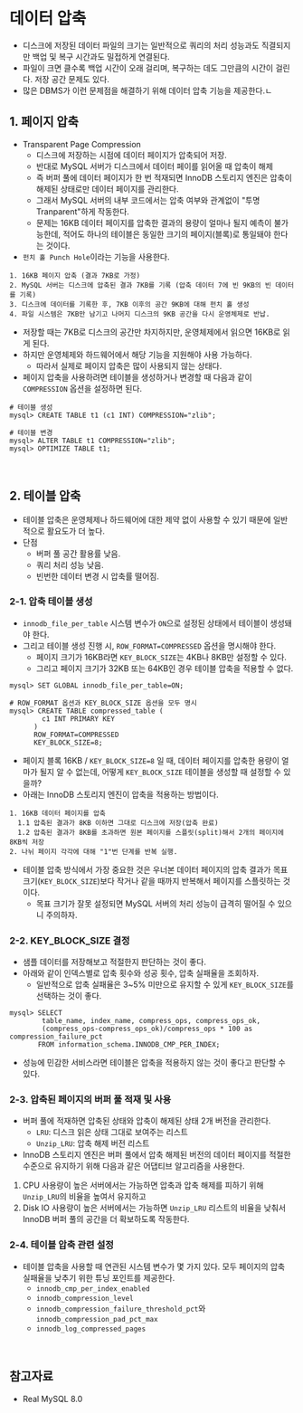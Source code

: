 # 데이터 압축

- 디스크에 저장된 데이터 파일의 크기는 일반적으로 쿼리의 처리 성능과도 직결되지만 백업 및 복구 시간과도 밀접하게 연결된다.
- 파일이 크면 클수록 백업 시간이 오래 걸리며, 복구하는 데도 그만큼의 시간이 걸린다. 저장 공간 문제도 있다.
- 많은 DBMS가 이런 문제점을 해결하기 위해 데이터 압축 기능을 제공한다.ㄴ

## 1. 페이지 압축

- Transparent Page Compression
  - 디스크에 저장하는 시점에 데이터 페이지가 압축되어 저장.
  - 반대로 MySQL 서버가 디스크에서 데이터 페이를 읽어올 때 압축이 해제
  - 즉 버퍼 풀에 데이터 페이지가 한 번 적재되면 InnoDB 스토리지 엔진은 압축이 해제된 상태로만 데이터 페이지를 관리한다.
  - 그래서 MySQL 서버의 내부 코드에서는 압축 여부와 관계없이 "투명 Tranparent"하게 작동한다.
  - 문제는 16KB 데이터 페이지를 압축한 결과의 용량이 얼마나 될지 예측이 불가능한데, 적어도 하나의 테이블은 동일한 크기의 페이지(블록)로 통일돼야 한다는 것이다.
- `펀치 홀 Punch Hole`이라는 기능을 사용한다.

```
1. 16KB 페이지 압축 (결과 7KB로 가정)
2. MySQL 서버는 디스크에 압축된 결과 7KB를 기록 (압축 데이터 7에 빈 9KB의 빈 데이터를 기록)
3. 디스크에 데이터를 기록한 후, 7KB 이후의 공간 9KB에 대해 펀치 홀 생성
4. 파일 시스템은 7KB만 남기고 나머지 디스크의 9KB 공간을 다시 운영체제로 반납. 
```

- 저장할 때는 7KB로 디스크의 공간만 차지하지만, 운영체제에서 읽으면 16KB로 읽게 된다.
- 하지만 운영체제와 하드웨어에서 해당 기능을 지원해야 사용 가능하다.
  - 따라서 실제로 페이지 압축은 많이 사용되지 않는 상태다.
- 페이지 압축을 사용하려면 테이블을 생성하거나 변경할 때 다음과 같이 `COMPRESSION` 옵션을 설정하면 된다.

```shell
# 테이블 생성
mysql> CREATE TABLE t1 (c1 INT) COMPRESSION="zlib";

# 테이블 변경
mysql> ALTER TABLE t1 COMPRESSION="zlib";
mysql> OPTIMIZE TABLE t1;
```

<br/>

## 2. 테이블 압축

- 테이블 압축은 운영체제나 하드웨어에 대한 제약 없이 사용할 수 있기 때문에 일반적으로 활요도가 더 높다.
- 단점
  - 버퍼 풀 공간 활용률 낮음.
  - 쿼리 처리 성능 낮음.
  - 빈번한 데이터 변경 시 압축률 떨어짐.

### 2-1. 압축 테이블 생성

- `innodb_file_per_table` 시스템 변수가 `ON`으로 설정된 상태에서 테이블이 생성돼야 한다.
- 그리고 테이블 생성 진행 시, `ROW_FORMAT=COMPRESSED` 옵션을 명시해야 한다.
  - 페이지 크기가 16KB라면 `KEY_BLOCK_SIZE`는 4KB나 8KB만 설정할 수 있다.
  - 그리고 페이지 크기가 32KB 또는 64KB인 경우 테이블 압축을 적용할 수 없다.

```shell
mysql> SET GLOBAL innodb_file_per_table=ON;

# ROW_FORMAT 옵션과 KEY_BLOCK_SIZE 옵션을 모두 명시
mysql> CREATE TABLE compressed_table (
        c1 INT PRIMARY KEY
      )
      ROW_FORMAT=COMPRESSED
      KEY_BLOCK_SIZE=8;
```

- 페이지 블록 16KB / `KEY_BLOCK_SIZE=8` 일 때, 데이터 페이지를 압축한 용량이 얼마가 될지 알 수 없는데, 어떻게 `KEY_BLOCK_SIZE` 테이블을 생성할 때 설정할 수 있을까?
- 아래는 InnoDB 스토리지 엔진이 압축을 적용하는 방법이다.

```
1. 16KB 데이터 페이지를 압축
  1.1 압축된 결과가 8KB 이하면 그대로 디스크에 저장(압축 완료)
  1.2 압축된 결과가 8KB를 초과하면 원본 페이지를 스플릿(split)해서 2개의 페이지에 8KB씩 저장
2. 나뉘 페이지 각각에 대해 "1"번 단계를 반복 실행.
```

- 테이블 압축 방식에서 가장 중요한 것은 우너본 데이터 페이지의 압축 결과가 목표 크기(`KEY_BLOCK_SIZE`)보다 작거나 같을 때까지 반복해서 페이지를 스플릿하는 것이다.
  - 목표 크기가 잘못 설정되면 MySQL 서버의 처리 성능이 급격히 떨어질 수 있으니 주의하자.

### 2-2. KEY_BLOCK_SIZE 결정

- 샘플 데이터를 저장해보고 적절한지 판단하는 것이 좋다.
- 아래와 같이 인덱스별로 압축 횟수와 성공 횟수, 압축 실패율을 조회하자.
  - 일반적으로 압축 실패율은 3~5% 미만으로 유지할 수 있게 `KEY_BLOCK_SIZE`를 선택하는 것이 좋다.

```shell
mysql> SELECT
        table_name, index_name, compress_ops, compress_ops_ok,
        (compress_ops-compress_ops_ok)/compress_ops * 100 as compression_failure_pct
       FROM information_schema.INNODB_CMP_PER_INDEX;
```

- 성능에 민감한 서비스라면 테이블은 압축을 적용하지 않는 것이 좋다고 판단할 수 있다.

### 2-3. 압축된 페이지의 버퍼 풀 적재 및 사용

- 버퍼 풀에 적재하면 압축된 상태와 압축이 해제된 상태 2개 버전을 관리한다.
  - `LRU`: 디스크 읽은 상태 그대로 보여주는 리스트
  - `Unzip_LRU`: 압축 해제 버전 리스트
- InnoDB 스토리지 엔진은 버퍼 풀에서 압축 해제된 버전의 데이터 페이지를 적절한 수준으로 유지하기 위해 다음과 같은 어댑티브 알고리즘을 사용한다.
1. CPU 사용량이 높은 서버에서는 가능하면 압축과 압축 해제를 피하기 위해 `Unzip_LRU`의 비율을 높여서 유지하고
2. Disk IO 사용량이 높은 서버에서는 가능하면 `Unzip_LRU` 리스트의 비율을 낮춰서 InnoDB 버퍼 풀의 공간을 더 확보하도록 작동한다.

### 2-4. 테이블 압축 관련 설정

- 테이블 압축을 사용할 때 연관된 시스템 변수가 몇 가지 있다. 모두 페이지의 압축 실패율을 낮추기 위한 튜닝 포인트를 제공한다.
  - `innodb_cmp_per_index_enabled`
  - `innodb_compression_level`
  - `innodb_compression_failure_threshold_pct`와 `innodb_compression_pad_pct_max`
  - `innodb_log_compressed_pages`

<br/>

## 참고자료

- Real MySQL 8.0
